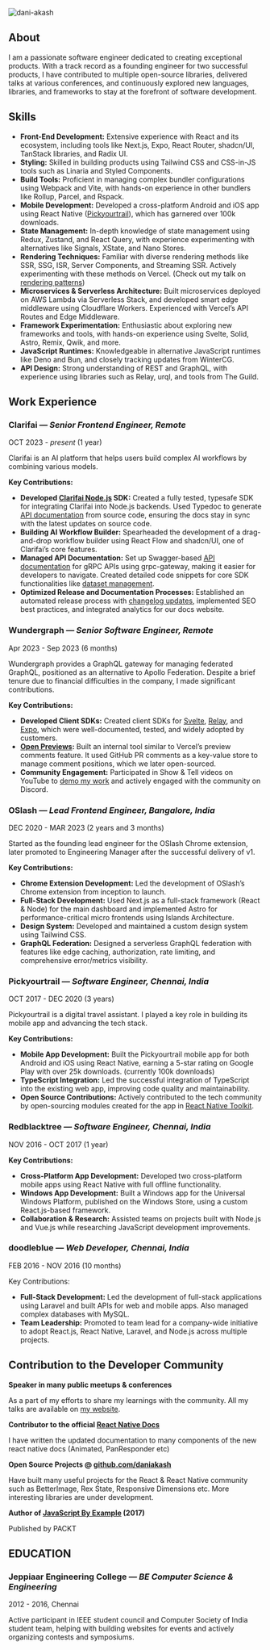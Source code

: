 ![dani-akash](https://gravatar.com/avatar/8707f3e3522f2ba10aa3cafbcd011ffd?s=400&d=robohash&r=x)

## About

I am a passionate software engineer dedicated to creating exceptional products. With a track record as a founding engineer for two successful products, I have contributed to multiple open-source libraries, delivered talks at various conferences, and continuously explored new languages, libraries, and frameworks to stay at the forefront of software development.

## Skills

- **Front-End Development:** Extensive experience with React and its ecosystem, including tools like Next.js, Expo, React Router, shadcn/UI, TanStack libraries, and Radix UI.
- **Styling:** Skilled in building products using Tailwind CSS and CSS-in-JS tools such as Linaria and Styled Components.
- **Build Tools:** Proficient in managing complex bundler configurations using Webpack and Vite, with hands-on experience in other bundlers like Rollup, Parcel, and Rspack.
- **Mobile Development:** Developed a cross-platform Android and iOS app using React Native ([Pickyourtrail](https://play.google.com/store/apps/details?id=com.pickyourtrail&hl=en_IN&pli=1)), which has garnered over 100k downloads.
- **State Management:** In-depth knowledge of state management using Redux, Zustand, and React Query, with experience experimenting with alternatives like Signals, XState, and Nano Stores.
- **Rendering Techniques:** Familiar with diverse rendering methods like SSR, SSG, ISR, Server Components, and Streaming SSR. Actively experimenting with these methods on Vercel. (Check out my talk on [rendering patterns](https://www.youtube.com/watch?v=_Zq1yjgq8iM))
- **Microservices & Serverless Architecture:** Built microservices deployed on AWS Lambda via Serverless Stack, and developed smart edge middleware using Cloudflare Workers. Experienced with Vercel’s API Routes and Edge Middleware.
- **Framework Experimentation:** Enthusiastic about exploring new frameworks and tools, with hands-on experience using Svelte, Solid, Astro, Remix, Qwik, and more.
- **JavaScript Runtimes:** Knowledgeable in alternative JavaScript runtimes like Deno and Bun, and closely tracking updates from WinterCG.
- **API Design:** Strong understanding of REST and GraphQL, with experience using libraries such as Relay, urql, and tools from The Guild.

## Work Experience

### Clarifai _— Senior Frontend Engineer, Remote_

OCT 2023 - _present_ (1 year)

Clarifai is an AI platform that helps users build complex AI workflows by combining various models.

**Key Contributions:**

- **Developed [Clarifai Node.js](https://github.com/Clarifai/clarifai-nodejs) SDK:** Created a fully tested, typesafe SDK for integrating Clarifai into Node.js backends. Used Typedoc to generate [API documentation](https://docs.clarifai.com/sdk/node-api-reference/classes/App) from source code, ensuring the docs stay in sync with the latest updates on source code.
- **Building AI Workflow Builder:** Spearheaded the development of a drag-and-drop workflow builder using React Flow and shadcn/UI, one of Clarifai’s core features.
- **Managed API Documentation:** Set up Swagger-based [API documentation](https://docs.clarifai.com/api-reference) for gRPC APIs using grpc-gateway, making it easier for developers to navigate. Created detailed code snippets for core SDK functionalities like [dataset management](https://docs.clarifai.com/sdk/managing-datasets/).
- **Optimized Release and Documentation Processes:** Established an automated release process with [changelog updates](https://docs.clarifai.com/product-updates/changelog), implemented SEO best practices, and integrated analytics for our docs website.

### Wundergraph _— Senior Software Engineer, Remote_

Apr 2023 - Sep 2023 (6 months)

Wundergraph provides a GraphQL gateway for managing federated GraphQL, positioned as an alternative to Apollo Federation. Despite a brief tenure due to financial difficulties in the company, I made significant contributions.

**Key Contributions:**

- **Developed Client SDKs:** Created client SDKs for [Svelte](https://github.com/wundergraph/wundergraph/tree/main/packages/svelte-query), [Relay](https://github.com/wundergraph/wundergraph/tree/main/packages/react-relay), and [Expo](https://github.com/wundergraph/wundergraph/tree/main/packages/metro-config), which were well-documented, tested, and widely adopted by customers.
- **[Open Previews](https://www.openpreviews.com/):** Built an internal tool similar to Vercel’s preview comments feature. It used GitHub PR comments as a key-value store to manage comment positions, which we later open-sourced.
- **Community Engagement:** Participated in Show & Tell videos on YouTube to [demo my work](https://youtu.be/NPXx-zyBP6Q?si=mNyRQ3_fOL0Gqjeq&t=69) and actively engaged with the community on Discord.

### OSlash _— Lead Frontend Engineer, Bangalore, India_

DEC 2020 - MAR 2023 (2 years and 3 months)

Started as the founding lead engineer for the OSlash Chrome extension, later promoted to Engineering Manager after the successful delivery of v1.

**Key Contributions:**

- **Chrome Extension Development:** Led the development of OSlash’s Chrome extension from inception to launch.
- **Full-Stack Development:** Used Next.js as a full-stack framework (React & Node) for the main dashboard and implemented Astro for performance-critical micro frontends using Islands Architecture.
- **Design System:** Developed and maintained a custom design system using Tailwind CSS.
- **GraphQL Federation:** Designed a serverless GraphQL federation with features like edge caching, authorization, rate limiting, and comprehensive error/metrics visibility.

### Pickyourtrail _— Software Engineer, Chennai, India_

OCT 2017 - DEC 2020 (3 years)

Pickyourtrail is a digital travel assistant. I played a key role in building its mobile app and advancing the tech stack.

**Key Contributions:**

- **Mobile App Development:** Built the Pickyourtrail mobile app for both Android and iOS using React Native, earning a 5-star rating on Google Play with over 25k downloads. (currently 100k downloads)
- **TypeScript Integration:** Led the successful integration of TypeScript into the existing web app, improving code quality and maintainability.
- **Open Source Contributions:** Actively contributed to the tech community by open-sourcing modules created for the app in [React Native Toolkit](https://github.com/react-native-toolkit).

### Redblacktree _— Software Engineer, Chennai, India_

NOV 2016 - OCT 2017 (1 year)

**Key Contributions:**

- **Cross-Platform App Development:** Developed two cross-platform mobile apps using React Native with full offline functionality.
- **Windows App Development:** Built a Windows app for the Universal Windows Platform, published on the Windows Store, using a custom React.js-based framework.
- **Collaboration & Research:** Assisted teams on projects built with Node.js and Vue.js while researching JavaScript development improvements.

### doodleblue _— Web Developer, Chennai, India_

FEB 2016 - NOV 2016 (10 months)

Key Contributions:

- **Full-Stack Development:** Led the development of full-stack applications using Laravel and built APIs for web and mobile apps. Also managed complex databases with MySQL.
- **Team Leadership:** Promoted to team lead for a company-wide initiative to adopt React.js, React Native, Laravel, and Node.js across multiple projects.

## Contribution to the Developer Community

**Speaker in many public meetups & conferences**

As a part of my efforts to share my learnings with the community. All my talks are available on [my website](https://daniakash.github.io/speaking/).

**Contributor to the official [React Native Docs](https://github.com/facebook/react-native-website/issues/1579)**

I have written the updated documentation to many components of the new react native docs (Animated, PanResponder etc)

**Open Source Projects @ [github.com/daniakash](https://github.com/DaniAkash)**

Have built many useful projects for the React & React Native community such as BetterImage, Rex State, Responsive Dimensions etc. More interesting libraries are under development.

**Author of [JavaScript By Example](https://www.oreilly.com/library/view/javascript-by-example/9781788293969/) (2017)**

Published by PACKT

## EDUCATION

### Jeppiaar Engineering College _— BE Computer Science & Engineering_

2012 - 2016, Chennai

Active participant in IEEE student council and Computer Society of India student team, helping with building websites for events and actively organizing contests and symposiums.
